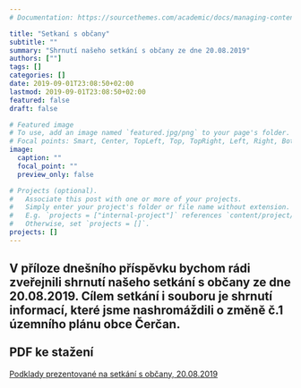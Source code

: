 ```yaml
---
# Documentation: https://sourcethemes.com/academic/docs/managing-content/

title: "Setkaní s občany"
subtitle: ""
summary: "Shrnutí našeho setkání s občany ze dne 20.08.2019"
authors: [""]
tags: []
categories: []
date: 2019-09-01T23:08:50+02:00
lastmod: 2019-09-01T23:08:50+02:00
featured: false
draft: false

# Featured image
# To use, add an image named `featured.jpg/png` to your page's folder.
# Focal points: Smart, Center, TopLeft, Top, TopRight, Left, Right, BottomLeft, Bottom, BottomRight.
image:
  caption: ""
  focal_point: ""
  preview_only: false

# Projects (optional).
#   Associate this post with one or more of your projects.
#   Simply enter your project's folder or file name without extension.
#   E.g. `projects = ["internal-project"]` references `content/project/deep-learning/index.md`.
#   Otherwise, set `projects = []`.
projects: []
---
```


V příloze dnešního příspěvku bychom rádi zveřejnili shrnutí našeho setkání s občany ze dne 20.08.2019. Cílem setkání i souboru je shrnutí informací, které jsme nashromáždili o změně č.1 územního plánu obce Čerčan.
<br/>
<br/>
PDF ke stažení
--
[Podklady prezentované na setkání s občany, 20.08.2019](/documents/Setkani_s_obcany.pdf) 
